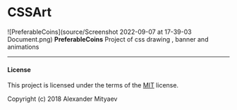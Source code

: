 # CSSArt

![PreferableCoins](source/Screenshot 2022-09-07 at 17-39-03 Document.png)   **PreferableCoins**
Project of css drawing , banner and animations

***

#### License

This project is licensed under the terms of the [MIT](https://opensource.org/licenses/MIT) license.

Copyright (c) 2018 Alexander Mityaev


